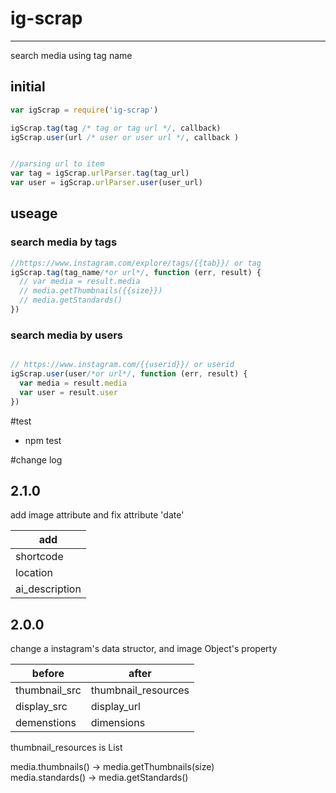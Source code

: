 # ig-scrap
----  

search media using tag name

## initial  

```javascript
var igScrap = require('ig-scrap')

igScrap.tag(tag /* tag or tag url */, callback)
igScrap.user(url /* user or user url */, callback )


//parsing url to item
var tag = igScrap.urlParser.tag(tag_url)
var user = igScrap.urlParser.user(user_url)

```

## useage  

### search media by tags

```javascript
//https://www.instagram.com/explore/tags/{{tab}}/ or tag
igScrap.tag(tag_name/*or url*/, function (err, result) {
  // var media = result.media
  // media.getThumbnails({{size}})
  // media.getStandards()
})

```
### search media by users

```javascript

// https://www.instagram.com/{{userid}}/ or userid
igScrap.user(user/*or url*/, function (err, result) {
  var media = result.media
  var user = result.user
})
```

#test
* npm test

#change log  



## 2.1.0
add image attribute and fix attribute 'date'

|  add   |
| ------------- |
| shortcode |
| location |
| ai_description |

## 2.0.0
change a instagram's data structor, and image Object's property

| before      | after   |
| ------------- | ------ |
| thumbnail_src | thumbnail_resources |
| display_src | display_url |
| demenstions | dimensions |  

thumbnail_resources is List<Object>

media.thumbnails() -> media.getThumbnails(size)  
media.standards() -> media.getStandards()  
